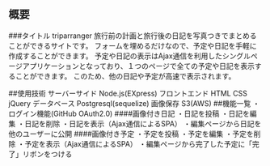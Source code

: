 ## 概要
###タイトル triparranger
旅行前の計画と旅行後の日記を写真つきでまとめることができるサイトです。
フォームを埋めるだけなので、予定や日記を手軽に作成することができます。
予定や日記の表示はAjax通信を利用したシングルページアプリケーションとなっており、１つのページで全ての予定や日記を表示することができます。
このため、他の日記や予定が高速で表示されます。

##使用技術
サーバーサイド Node.js(EXpress)
フロントエンド HTML CSS jQuery
データベース Postgresql(sequelize)
画像保存 S3(AWS)
##機能一覧
・ログイン機能(GitHub OAuth2.0)
####画像付き日記
 ・日記を投稿
 ・日記を編集
 ・日記を削除
 ・日記を表示（Ajax通信によるSPA）
 ・編集ページから日記を他のユーザーに公開
####画像付き予定
 ・予定を投稿
 ・予定を編集
 ・予定を削除
 ・予定を表示（Ajax通信によるSPA）
 ・編集ページから完了した予定に「完了」リボンをつける
 
